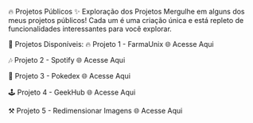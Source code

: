 🔥 Projetos Públicos
✨ Exploração dos Projetos
Mergulhe em alguns dos meus projetos públicos! Cada um é uma criação única e está repleto de funcionalidades interessantes para você explorar.

🌌 Projetos Disponíveis:
🔥 Projeto 1 - FarmaUnix
🌐 Acesse Aqui

🎶 Projeto 2 - Spotify
🌐 Acesse Aqui

🐉 Projeto 3 - Pokedex
🌐 Acesse Aqui

🕹️ Projeto 4 - GeekHub
🌐 Acesse Aqui

⚒️ Projeto 5 - Redimensionar Imagens
🌐 Acesse Aqui

